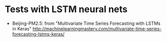 # Tests with LSTM neural nets

* Beijing-PM2.5: from "Multivariate Time Series Forecasting with LSTMs in Keras" http://machinelearningmastery.com/multivariate-time-series-forecasting-lstms-keras/
